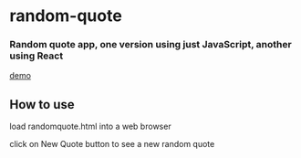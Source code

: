# random-quote
<h3>Random quote app, one version using just JavaScript, another using React</h3>
<a href=https://codepen.io/hsienhsiuliao/pen/gdZGbM>demo</a>

## How to use

load randomquote.html into a web browser

click on New Quote button to see a new random quote

